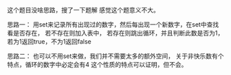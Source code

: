 这个题目没啥思路，搜了一下题解
感觉这个题意义不大。

思路一：
用set来记录所有出现过的数字，然后每出现一个新数字，在set中查找看是否存在，
若不存在则加入表中，
若存在则跳出循环，并且判断此数是否为1，
若为1返回true，不为1返回false

思路二：
也可以不用set来做，我们并不需要太多的额外空间，
关于非快乐数有个特点，循环的数字中必定会有4
这个性质的特点可以证明，但不会。
